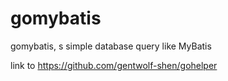 # gomybatis
gomybatis, s simple database query like MyBatis


link to https://github.com/gentwolf-shen/gohelper
